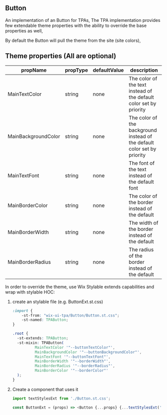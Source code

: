 ## Button
An implementation of an Button for TPAs,
The TPA implementation provides few extendable theme properties with the ability to override the base properties as well,

By default the Button will pull the theme from the site (site colors),

## Theme properties (All are optional)

| propName   | propType | defaultValue | description |
|------------|----------|--------------|-------------|
| MainTextColor  | string   | none | The color of the text instead of the default color set by priority |
| MainBackgroundColor  | string   | none | The color of the background instead of the default color set by priority |
| MainTextFont  | string   | none | The font of the text instead of the default font |
| MainBorderColor  | string   | none | The color of the border instead of the default |
| MainBorderWidth  | string   | none | The width of the border instead of the default |
| MainBorderRadius  | string   | none | The radius of the border instead of the default |

In order to override the theme, use Wix Stylable extends capabilities and wrap with stylable HOC:

1. create an stylable file (e.g. ButtonExt.st.css)
    ``` css
    :import {
        -st-from: "wix-ui-tpa/Button/Button.st.css";
        -st-named: TPAButton;
    }

    .root {
      -st-extends: TPAButton;
      -st-mixin: TPAButton(
              MainTextColor '"--buttonTextColor"',
              MainBackgroundColor '"--buttonBackgroundColor"',
              MainTextFont '"--buttonTextFont"',
              MainBorderWidth '"--borderWidth"',
              MainBorderRadius '"--borderRadius"',
              MainBorderColor '"--borderColor"'
      );
    }

    ```

2. Create a component that uses it
    ``` javascript
    import textStylesExt from './Button.st.css';

    const ButtonExt = (props) => <Button {...props} {...textStylesExt('root', {}, props)}/>;
    ```
